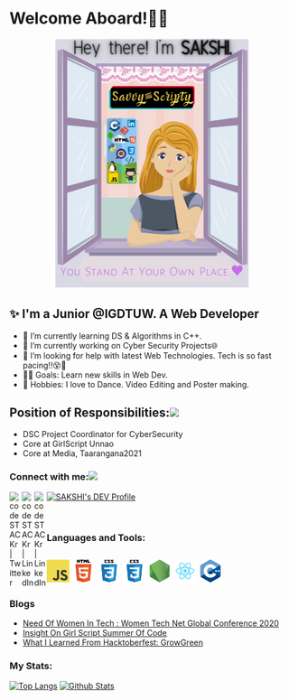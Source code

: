 # Welcome Aboard!🤩👋
<p align="center">
  <img src="https://github.com/Sakshi-25/Sakshi-25/blob/master/image2.png" width="70%">
 </p>
 
## ✨ I'm a Junior @IGDTUW. A Web Developer
- 🌱 I’m currently learning DS & Algorithms in C++.
- 🔐 I’m currently working on Cyber Security Projects🌐
- 🤔 I’m looking for help with latest Web Technologies. Tech is so fast pacing!!😵🤪
- 👩‍💻 Goals: Learn new skills in Web Dev.
- 🎨 Hobbies: I love to Dance. Video Editing and Poster making.

## Position of Responsibilities:<img src="https://media.giphy.com/media/USVqiZKAfTqTlAweo4/source.gif" width="60">
- DSC Project Coordinator for CyberSecurity
- Core at GirlScript Unnao
- Core at Media, Taarangana2021

### Connect with me:<img src="https://media.giphy.com/media/3o72EUVzqzm8V1P9qU/giphy.gif" width="50">
[<img align="left" alt="codeSTACKr | Twitter" width="22px" src="https://cdn.jsdelivr.net/npm/simple-icons@v3/icons/twitter.svg" />][twitter]
[<img align="left" alt="codeSTACKr | LinkedIn" width="22px" src="https://cdn.jsdelivr.net/npm/simple-icons@v3/icons/linkedin.svg" />][linkedin]
[<img align="left" alt="codeSTACKr | LinkedIn" width="22px" src="https://wrytin.com/static/img/logo/512.png" />][wrytin]
<a href="https://dev.to/sakshi25">
  <img src="https://d2fltix0v2e0sb.cloudfront.net/dev-badge.svg" alt="SAKSHI's DEV Profile" height="30" width="30">
</a>

<br />

### Languages and Tools:
<img height="40" width="40" src="https://raw.githubusercontent.com/github/explore/80688e429a7d4ef2fca1e82350fe8e3517d3494d/topics/javascript/javascript.png" /> <img height="40" width="40" src="https://raw.githubusercontent.com/github/explore/80688e429a7d4ef2fca1e82350fe8e3517d3494d/topics/html/html.png" /> <img height="40" width="40" src="https://raw.githubusercontent.com/github/explore/80688e429a7d4ef2fca1e82350fe8e3517d3494d/topics/css/css.png" /> <img height="40" width="40" src="https://raw.githubusercontent.com/github/explore/80688e429a7d4ef2fca1e82350fe8e3517d3494d/topics/css/css.png" /> <img height="40" width="40" src="https://raw.githubusercontent.com/github/explore/80688e429a7d4ef2fca1e82350fe8e3517d3494d/topics/nodejs/nodejs.png" /> <img height="40" width="40" src="https://raw.githubusercontent.com/github/explore/80688e429a7d4ef2fca1e82350fe8e3517d3494d/topics/react/react.png" />  <img height="40" width="40" src="https://raw.githubusercontent.com/github/explore/80688e429a7d4ef2fca1e82350fe8e3517d3494d/topics/cpp/cpp.png" /> 
---
### Blogs
- [Need Of Women In Tech : Women Tech Net Global Conference 2020](https://wrytin.com/sakshijangra/need-of-women-in-tech-women-tech-net-global-conference-2020-kaqkq5vo)
- [Insight On Girl Script Summer Of Code](https://wrytin.com/sakshijangra/insight-of-girl-script-summer-of-code-k6ay1r6j)
- [What I Learned From Hacktoberfest: GrowGreen](https://dev.to/sakshi25/growgreen-5f4b)

### My Stats:
[![Top Langs](https://github-readme-stats.vercel.app/api/top-langs/?username=Sakshi-25&count_private=true&show_icons=true&theme=radical&layout=compact)]() [![Github Stats](https://github-readme-stats.sakshi-25.vercel.app/api?username=Sakshi-25&show_icons=true&include_all_commits=true&theme=radical)]()


[twitter]: https://twitter.com/Sakshi2517
[linkedin]: https://www.linkedin.com/in/sakshi-jangra-37755b17b
[wrytin]: https://wrytin.com/sakshijangra
